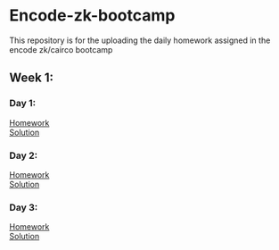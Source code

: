 # Encode-zk-bootcamp
This repository is for the uploading the daily homework assigned in the encode zk/cairco bootcamp


## Week 1:

### Day 1: 

  [Homework](https://github.com/sleepyqadir/Encode-zk-bootcamp/blob/main/week1/day1/Homework1.pdf) <br/>
  [Solution](https://github.com/sleepyqadir/Encode-zk-bootcamp/blob/main/week1/day1/solution.md)


### Day 2: 


[Homework](https://github.com/sleepyqadir/Encode-zk-bootcamp/blob/main/week1/day2/Homework2.pdf) <br/>
[Solution](https://github.com/sleepyqadir/Encode-zk-bootcamp/blob/main/week1/day2/solution.md)


### Day 3: 


[Homework](https://github.com/sleepyqadir/Encode-zk-bootcamp/blob/main/week1/day3/Homework3.pdf) <br/>
[Solution](https://github.com/sleepyqadir/Encode-zk-bootcamp/blob/main/week1/day3/solution.md)

